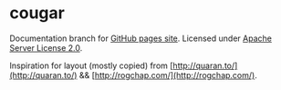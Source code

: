 cougar
======

Documentation branch for [GitHub pages site](http://betfair.github.io/cougar/). Licensed under [Apache Server License 2.0](http://www.apache.org/licenses/LICENSE-2.0).

Inspiration for layout (mostly copied) from [http://quaran.to/](http://quaran.to/) &amp;&amp; [http://rogchap.com/](http://rogchap.com/).
